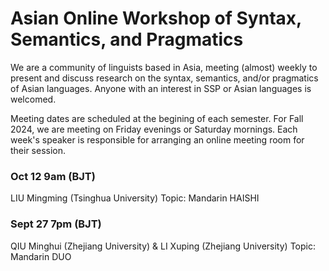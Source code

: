 # Asian Online Workshop of Syntax, Semantics, and Pragmatics

We are a community of linguists based in Asia, meeting (almost) weekly to present and discuss research on the syntax, semantics, and/or pragmatics of Asian languages. Anyone with an interest in SSP or Asian languages is welcomed.  

Meeting dates are scheduled at the begining of each semester. For Fall 2024, we are meeting on Friday evenings or Saturday mornings. Each week's speaker is responsible for arranging an online meeting room for their session.  


### Oct 12 9am (BJT) 
LIU Mingming (Tsinghua University)
Topic: Mandarin HAISHI

### Sept 27 7pm (BJT) 
QIU Minghui (Zhejiang University) & LI Xuping (Zhejiang University)
Topic: Mandarin DUO

